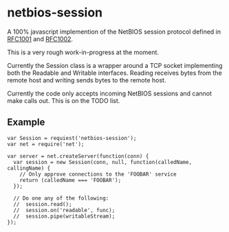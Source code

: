# netbios-session

A 100% javascript implemention of the NetBIOS session protocol defined in
[RFC1001][] and [RFC1002][].

This is a very rough work-in-progress at the moment.

Currently the Session class is a wrapper around a TCP socket implementing both
the Readable and Writable interfaces.  Reading receives bytes from the remote
host and writing sends bytes to the remote host.

Currently the code only accepts incoming NetBIOS sessions and cannot make
calls out.  This is on the TODO list.

## Example

    var Session = requiest('netbios-session');
    var net = require('net');

    var server = net.createServer(function(conn) {
      var session = new Session(conn, null, function(calledName, callingName) {
        // Only approve connections to the 'FOOBAR' service
        return (calledName === 'FOOBAR');
      });

      // Do one any of the following:
      //  session.read();
      //  session.on('readable', func);
      //  session.pipe(writableStream);
    });

[RFC1001]: http://tools.ietf.org/rfc/rfc1001.txt
[RFC1002]: http://tools.ietf.org/rfc/rfc1002.txt
